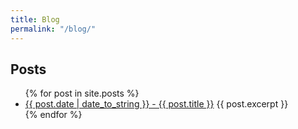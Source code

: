 ```yaml
---
title: Blog
permalink: "/blog/"
---
```


## Posts
<ul>
  {% for post in site.posts %}
    <li>
      <a href="{{ post.url }}">{{ post.date | date_to_string }} - {{ post.title }}</a>
      {{ post.excerpt }}
    </li>
  {% endfor %}
</ul>


